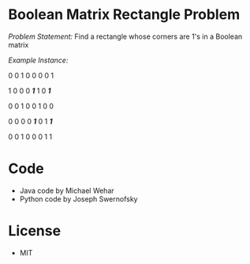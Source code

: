 # Boolean Matrix Rectangle Problem
*Problem Statement:* Find a rectangle whose corners are 1's in a Boolean matrix

*Example Instance:*

0	0	1	0	0	0	0	1

1	0	0	0	***1***	1	0 ***1***

0	0	1	0	0	1	0	0

0	0	0	0	***1***	0	1	***1***

0	0	1	0	0	0	1	1


# Code
- Java code by Michael Wehar
- Python code by Joseph Swernofsky

# License
- MIT
